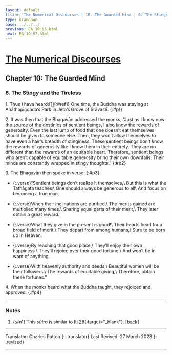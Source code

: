 ```yaml
---
layout: default
title: 'The Numerical Discourses | 10. The Guarded Mind | 6. The Stingy and the Tireless'
type: kramdown
base: ../../../
previous: EA_10_05.html
next: EA_10_07.html
---
```


# [The Numerical Discourses](../index.html)
## Chapter 10: The Guarded Mind
### 6. The Stingy and the Tireless

1\. Thus I have heard:[\[1\]](#n1){:#ref1} One time, the Buddha was staying at Anāthapiṇḍada’s Park in Jeta’s Grove of Śrāvastī.
{:#p1}

2\. It was then that the Bhagavān addressed the monks, “Just as I know now the source of the destinies of sentient beings, I also know the rewards of generosity. Even the last lump of food that one doesn’t eat themselves should be given to someone else. Then, they won’t allow themselves to have even a hair’s breadth of stinginess. These sentient beings don’t know the rewards of generosity like I know them in their entirety. They are no different than the rewards of an equitable heart. Therefore, sentient beings who aren’t capable of equitable generosity bring their own downfalls. Their minds are constantly wrapped in stingy thoughts.”
{:#p2}

3\. The Bhagavān then spoke in verse:
{:#p3}

* {:.verse}“Sentient beings don’t realize it themselves,\\
But this is what the Tathāgata teaches:\\
One should always be generous to all\\
And focus on becoming a true man.

* {:.verse}When their inclinations are purified,\\
The merits gained are multiplied many times.\\
Sharing equal parts of their merit,\\
They later obtain a great reward.

* {:.verse}What they give in the present is good!\\
Their hearts head for a broad field of merit.\\
They depart from among humans,\\
Sure to be born up in Heaven.

* {:.verse}By reaching that good place,\\
They’ll enjoy their own happiness.\\
They’ll rejoice over their good fortune,\\
And won’t be in want of anything.

* {:.verse}With heavenly authority and deeds,\\
Beautiful women will be their followers.\\
The rewards of equitable giving,\\
Therefore, obtain these fortunes.”

4\. When the monks heard what the Buddha taught, they rejoiced and approved.
{:#p4}

---

### Notes

1. {:#n1} This <em>sūtra</em> is similar to [Iti 26](https://suttacentral.net/iti26){:target="_blank"}. [\[back\]](#ref1)

---

Translator: Charles Patton
{: .translator}
Last Revised: 27 March 2023
{: .revised}

---